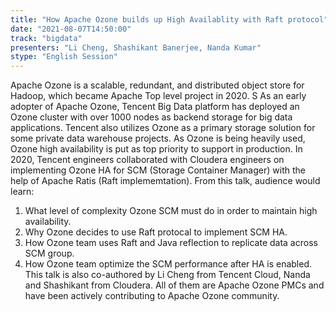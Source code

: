 ```yaml
---
title: "How Apache Ozone builds up High Availablity with Raft protocol"
date: "2021-08-07T14:50:00" 
track: "bigdata"
presenters: "Li Cheng, Shashikant Banerjee, Nanda Kumar"
stype: "English Session"
---
```

Apache Ozone is a scalable, redundant, and distributed object store for Hadoop, which became Apache Top level project in 2020. S As an early adopter of Apache Ozone, Tencent Big Data platform has deployed an Ozone cluster with over 1000 nodes as backend storage for big data applications. Tencent also utilizes Ozone as a primary storage solution for some private data warehouse projects. As Ozone is being heavily used, Ozone high availability is put as top priority to support in production. In 2020, Tencent engineers collaborated with Cloudera engineers on implementing Ozone HA for SCM (Storage Container Manager) with the help of Apache Ratis (Raft implememtation). From this talk, audience would learn:
 1. What level of complexity Ozone SCM must do in order to maintain high availability.
 2. Why Ozone decides to use Raft protocal to implement SCM HA.
 3. How Ozone team uses Raft and Java reflection to replicate data across SCM group.
 4. How Ozone team optimize the SCM performance after HA is enabled.
 This talk is also co-authored by Li Cheng from Tencent Cloud, Nanda and Shashikant from Cloudera. All of them are Apache Ozone PMCs and have been actively contributing to Apache Ozone community.